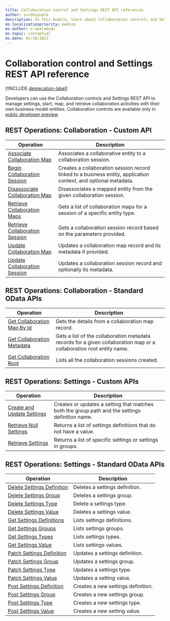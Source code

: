 ```yaml
---
title: Collaboration control and Settings REST API references
author: surbhigupta
description: In this module, learn about Collaboration controls and Settings REST API reference to manage settings, start, map, and retrieve collaboration activities.
ms.localizationpriority: medium
ms.author: v-npaladugu
ms.topic: conceptual
ms.date: 01/10/2023
---
```


# Collaboration control and Settings REST API reference

[!INCLUDE [deprecation-label](~/includes/collaboration-controls-deprecation.md)]

Developers can use the Collaboration controls and Settings REST API to manage settings, start, map, and retrieve collaboration activities with their own business model entities. Collaboration controls are available only in [public developer preview](~/resources/dev-preview/developer-preview-intro.md).

## REST Operations: Collaboration - Custom API

|Operation|Description|
|---------|-----------|
|[Associate Collaboration Map](/rest/api/industry/collaboration-controls/collaboration-custom-apis/associate-collaboration-map)|Associates a collaborative entity to a collaboration session.|
|[Begin Collaboration Session](/rest/api/industry/collaboration-controls/collaboration-custom-apis/begin-collaboration-session)|Creates a collaboration session record linked to a business entity, application context, and optional metadata.|
|[Disassociate Collaboration Map](/rest/api/industry/collaboration-controls/collaboration-custom-apis/disassociate-collaboration-map-custom-api)|Disassociates a mapped entity from the given collaboration session.|
|[Retrieve Collaboration Maps](/rest/api/industry/collaboration-controls/collaboration-custom-apis/retrieve-collaboration-maps-custom-api)|Gets a list of collaboration maps for a session of a specific entity type.|
|[Retrieve Collaboration Session](/rest/api/industry/collaboration-controls/collaboration-custom-apis/retrieve-collaboration-session-custom-api)|Gets a collaboration session record based on the parameters provided.|
|[Update Collaboration Map](/rest/api/industry/collaboration-controls/collaboration-custom-apis/update-collaboration-map-custom-api)|Updates a collaboration map record and its metadata if provided.|
|[Update Collaboration Session](/rest/api/industry/collaboration-controls/collaboration-custom-apis/update-collaboration-session)|Updates a collaboration session record and optionally its metadata.|

## REST Operations: Collaboration - Standard OData APIs

|Operation|Description|
|---------|-----------|
|[Get Collaboration Map By Id](/rest/api/industry/collaboration-controls/collaboration-standard-o-data-apis/get-collaboration-map-by-id)|Gets the details from a collaboration map record.|
|[Get Collaboration Metadata](/rest/api/industry/collaboration-controls/collaboration-standard-o-data-apis/get-collaboration-metadata)|Gets a list of the collaboration metadata records for a given collaboration map or a collaboration root entity name.|
|[Get Collaboration Root](/rest/api/industry/collaboration-controls/collaboration-standard-o-data-apis/get-collaboration-root)|Lists all the collaboration sessions created.|

## REST Operations: Settings - Custom APIs

|Operation|Description|
|---------|-----------|
|[Create and Update Settings](/rest/api/industry/collaboration-controls/settings-custom-apis/create-update-setting-custom-api)|Creates or updates a setting that matches both the group path and the settings definition name.|
|[Retrieve Null Settings](/rest/api/industry/collaboration-controls/settings-custom-apis/retrieve-null-settings-custom-api)|Returns a list of settings definitions that do not have a value.|
|[Retrieve Settings](/rest/api/industry/collaboration-controls/settings-custom-apis/retrieve-settings-custom-api)|Returns a list of specific settings or settings in groups.|

## REST Operations: Settings - Standard OData APIs

|Operation|Description|
|---------|-----------|
|[Delete Settings Definition](/rest/api/industry/collaboration-controls/settings-standard-o-data-apis/delete-settings-definition)|Deletes a settings definition.|
|[Delete Settings Group](/rest/api/industry/collaboration-controls/settings-standard-o-data-apis/delete-settings-group)|Deletes a settings group.|
|[Delete Settings Type](/rest/api/industry/collaboration-controls/settings-standard-o-data-apis/delete-settings-type)|Delete a settings type.|
|[Delete Settings Value](/rest/api/industry/collaboration-controls/settings-standard-o-data-apis/delete-settings-value)|Deletes a settings value.|
|[Get Settings Definitions](/rest/api/industry/collaboration-controls/settings-standard-o-data-apis/get-settings-definitions)|Lists settings definitions.|
|[Get Settings Groups](/rest/api/industry/collaboration-controls/settings-standard-o-data-apis/get-settings-groups)|Lists settings groups.|
|[Get Settings Types](/rest/api/industry/collaboration-controls/settings-standard-o-data-apis/get-settings-types)|Lists settings types.|
|[Get Settings Value](/rest/api/industry/collaboration-controls/settings-standard-o-data-apis/get-settings-value)|Lists settings values.|
|[Patch Settings Definition](/rest/api/industry/collaboration-controls/settings-standard-o-data-apis/patch-settings-definition)|Updates a settings definition.|
|[Patch Settings Group](/rest/api/industry/collaboration-controls/settings-standard-o-data-apis/patch-settings-group)|Updates a settings group.|
|[Patch Settings Type](/rest/api/industry/collaboration-controls/settings-standard-o-data-apis/patch-settings-type)|Updates a settings type.|
|[Patch Settings Value](/rest/api/industry/collaboration-controls/settings-standard-o-data-apis/patch-settings-value)|Updates a setting value.|
|[Post Settings Definition](/rest/api/industry/collaboration-controls/settings-standard-o-data-apis/post-settings-definition)|Creates a new settings definition.|
|[Post Settings Group](/rest/api/industry/collaboration-controls/settings-standard-o-data-apis/post-settings-group)|Creates a new settings group.|
|[Post Settings Type](/rest/api/industry/collaboration-controls/settings-standard-o-data-apis/post-settings-type)|Creates a new settings type.|
|[Post Settings Value](/rest/api/industry/collaboration-controls/settings-standard-o-data-apis/post-settings-value)|Creates a new setting value.|
